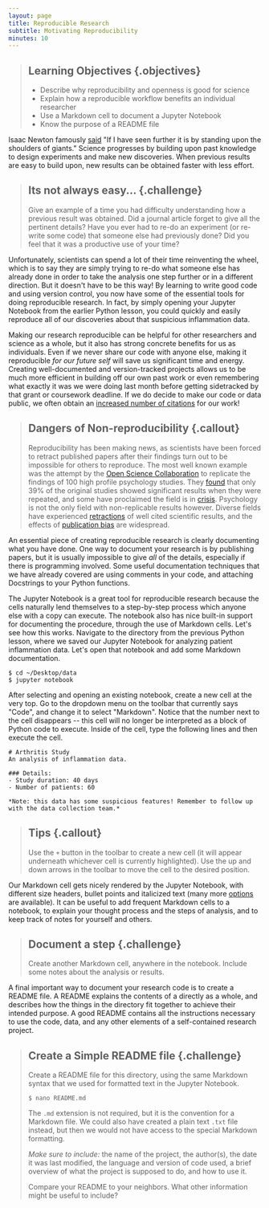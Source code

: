 ```yaml
---
layout: page
title: Reproducible Research
subtitle: Motivating Reproducibility
minutes: 10
---
```

> ## Learning Objectives {.objectives}
>
> * Describe why reproducibility and openness is good for science
> * Explain how a reproducible workflow benefits an individual researcher
> * Use a Markdown cell to document a Jupyter Notebook
> * Know the purpose of a README file

Isaac Newton famously [said](https://en.wikiquote.org/wiki/Isaac_Newton) "If I have seen further it is by standing upon the shoulders of giants." Science progresses by building upon past knowledge to design experiments and make new discoveries. When previous results are easy to build upon, new results can be obtained faster with less effort. 

> ## Its not always easy... {.challenge}
>
> Give an example of a time you had difficulty understanding how a previous 
> result was obtained. Did a journal article forget to give all the pertinent details? 
> Have you ever had to re-do an experiment (or re-write some code) that someone else 
> had previously done? Did you feel that it was a productive use of your time?

Unfortunately, scientists can spend a lot of their time reinventing the wheel, which is to say they are simply trying to re-do what someone else has already done in order to take the analysis one step further or in a different direction. But it doesn't have to be this way! By learning to write good code and using version control, you now have some of the essential tools for doing reproducible research. In fact, by simply opening your Jupyter Notebook from the earlier Python lesson, you could quickly and easily reproduce all of our discoveries about that suspicious inflammation data.

Making our research reproducible can be helpful for other researchers and science as a whole, but it also has strong concrete benefits for us as individuals. Even if we never share our code with anyone else, making it reproducible *for our future self* will save us significant time and energy. Creating well-documented and version-tracked projects allows us to be much more efficient in building off our own past work or even remembering what exactly it was we were doing last month before getting sidetracked by that grant or coursework deadline. If we do decide to make our code or data public, we often obtain an [increased number of citations](https://peerj.com/articles/175/) for our work!

> ## Dangers of Non-reproducibility {.callout}
>
> Reproducibility has been making news, as scientists have been forced to retract 
> published papers after their findings turn out to be impossible for others to 
> reproduce. The most well known example was the attempt by the 
> [Open Science Collaboration](https://osf.io/vmrgu/) to replicate the findings of 
> 100 high profile psychology studies. They 
> [found](http://science.sciencemag.org/content/349/6251/aac4716) that only 39% 
> of the original studies showed significant results when they were repeated, and 
> some have proclaimed the field is in 
> [crisis](http://www.apa.org/monitor/2015/10/share-reproducibility.aspx). Psychology 
> is not the only field with non-replicable results however. Diverse fields have 
> experienced [retractions](http://retractionwatch.com/) of well cited scientific 
> results, and the effects of 
> [publication bias](https://en.wikipedia.org/wiki/Publication_bias) are widespread.

An essential piece of creating reproducible research is clearly documenting what you have done. One way to document your research is by publishing papers, but it is usually impossible to give *all* of the details, especially if there is programming involved. Some useful documentation techniques that we have already covered are using comments in your code, and attaching Docstrings to your Python functions.  

The Jupyter Notebook is a great tool for reproducible research because the cells naturally lend themselves to a step-by-step process which anyone else with a copy can execute. The notebook also has nice built-in support for documenting the procedure, through the use of Markdown cells. Let's see how this works. Navigate to the directory from the previous Python lesson, where we saved our Jupyter Notebook for analyzing patient inflammation data. Let's open that notebook and add some Markdown documentation.

~~~ {.bash}
$ cd ~/Desktop/data
$ jupyter notebook
~~~

After selecting and opening an existing notebook, create a new cell at the very top. Go to the dropdown menu on the toolbar that currently says "Code", and change it to select "Markdown". Notice that the number next to the cell disappears -- this cell will no longer be interpreted as a block of Python code to execute. Inside of the cell, type the following lines and then execute the cell. 

~~~ {.python} 
# Arthritis Study
An analysis of inflammation data.

### Details:
- Study duration: 40 days
- Number of patients: 60

*Note: this data has some suspicious features! Remember to follow up with the data collection team.*
~~~

> ## Tips {.callout}
>
> Use the `+` button in the toolbar to create a new cell (it will appear underneath 
> whichever cell is currently highlighted). Use the up and down arrows in the toolbar 
> to move the cell to the desired position.

Our Markdown cell gets nicely rendered by the Jupyter Notebook, with different size headers, bullet points and italicized text (many more [options](https://github.com/adam-p/markdown-here/wiki/Markdown-Cheatsheet) are available). It can be useful to add frequent Markdown cells to a notebook, to explain your thought process and the steps of analysis, and to keep track of notes for yourself and others.

> ## Document a step {.challenge}
>
> Create another Markdown cell, anywhere in the notebook. Include some notes about
> the analysis or results.

A final important way to document your research code is to create a README file. A README explains the contents of a directly as a whole, and describes how the things in the directory fit together to achieve their intended purpose. A good README contains all the instructions necessary to use the code, data, and any other elements of a self-contained research project.

> ## Create a Simple README file {.challenge}
>
> Create a README file for this directory, using the same Markdown syntax that we
> used for formatted text in the Jupyter Notebook. 
>
>`$ nano README.md` 
>
> The `.md` extension is not required, but it is the convention for a Markdown file. 
> We could also have created a plain text `.txt` file instead, but then we would not
> have access to the special Markdown formatting.
>
> *Make sure to include:* the name of the project, the author(s), the date it was last 
> modified, the language and version of code used, a brief overview of what the project 
> is supposed to do, and how to use it.
>
> Compare your README to your neighbors. What other information might be useful to include?
